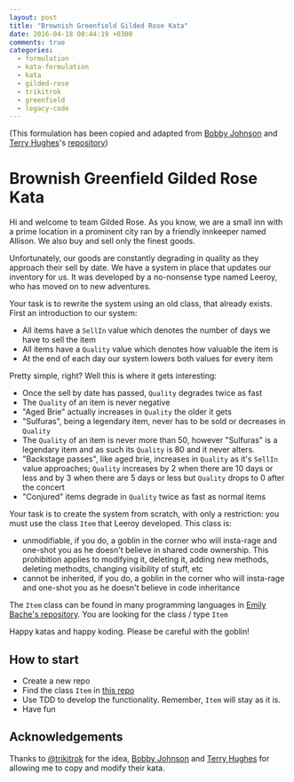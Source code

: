 ```yaml
---
layout: post
title: "Brownish Greenfield Gilded Rose Kata"
date: 2016-04-18 00:44:19 +0300
comments: true
categories:
  - formulation
  - kata-formulation
  - kata
  - gilded-rose
  - trikitrok
  - greenfield
  - legacy-code
---
```


(This formulation has been copied and adapted from [Bobby Johnson][notmyself] and [Terry Hughes][terryhughes]'s [repository](https://github.com/NotMyself/GildedRose))

# Brownish Greenfield Gilded Rose Kata

Hi and welcome to team Gilded Rose. As you know, we are a small inn with a prime location in a prominent city ran by a friendly innkeeper named Allison. We also buy and sell only the finest goods. 

Unfortunately, our goods are constantly degrading in quality as they approach their sell by date. We have a system in place that updates our inventory for us. It was developed by a no-nonsense type named Leeroy, who has moved on to new adventures. 

Your task is to rewrite the system using an old class, that already exists.
First an introduction to our system:

- All items have a ``SellIn`` value which denotes the number of days we have to sell the item
- All items have a ``Quality`` value which denotes how valuable the item is
- At the end of each day our system lowers both values for every item

Pretty simple, right? Well this is where it gets interesting:

- Once the sell by date has passed, ``Quality`` degrades twice as fast
- The ``Quality`` of an item is never negative
- "Aged Brie" actually increases in ``Quality`` the older it gets
- "Sulfuras", being a legendary item, never has to be sold or decreases in ``Quality``
- The ``Quality`` of an item is never more than 50, however "Sulfuras" is a legendary item and as such its ``Quality`` is 80 and it never alters.
- "Backstage passes", like aged brie, increases in ``Quality`` as it's ``SellIn`` value approaches; ``Quality`` increases by 2 when there are 10 days or less and by 3 when there are 5 days or less but ``Quality`` drops to 0 after the concert
- "Conjured" items degrade in ``Quality`` twice as fast as normal items

Your task is to create the system from scratch, with only a restriction: you must use the class ``Item`` that Leeroy developed. This class is:

  * unmodifiable, if you do, a goblin in the corner who will insta-rage and one-shot you as he doesn't believe in shared code ownership. This prohibition applies to modifying it, deleting it, adding new methods, deleting methodts, changing visibility of stuff, etc
  * cannot be inherited, if you do, a goblin in the corner who will insta-rage and one-shot you as he doesn't believe in code inheritance

The ``Item`` class can be found in many programming languages in [Emily Bache's repository][emilys-repo]. You are looking for the class / type ``Item``

Happy katas and happy koding. Please be careful with the goblin!

## How to start

  * Create a new repo
  * Find the class ``Item`` in [this repo][emilys-repo]
  * Use TDD to develop the functionality. Remember, ``Item`` will stay as it is.
  * Have fun

## Acknowledgements

Thanks to [@trikitrok][trikitrok] for the idea, [Bobby Johnson][notmyself] and [Terry Hughes][terryhughes] for allowing me to copy and modify their kata.

[emilys-repo]: https://github.com/emilybache/GildedRose-Refactoring-Kata
[trikitrok]: https://twitter.com/@trikitrok
[notmyself]: https://twitter.com/NotMyself
[terryhughes]: https://twitter.com/TerryHughes

